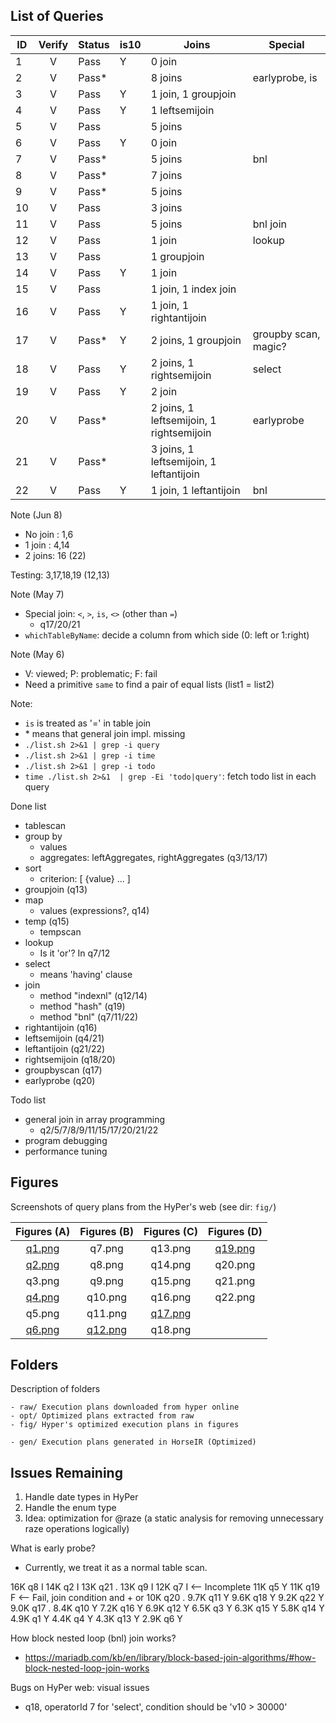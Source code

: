 ## List of Queries

| ID | Verify | Status | is10 | Joins                                    | Special
|----|:------:|--------|------|------------------------------------------|-------------------------
| 1  | V      | Pass   |  Y   | 0 join                                   |
| 2  | V      | Pass*  |      | 8 joins                                  | earlyprobe, is
| 3  | V      | Pass   |  Y   | 1 join,  1 groupjoin                     |
| 4  | V      | Pass   |  Y   | 1 leftsemijoin                           |
| 5  | V      | Pass   |      | 5 joins                                  |
| 6  | V      | Pass   |  Y   | 0 join                                   |
| 7  | V      | Pass*  |      | 5 joins                                  | bnl
| 8  | V      | Pass*  |      | 7 joins                                  |
| 9  | V      | Pass*  |      | 5 joins                                  |
| 10 | V      | Pass   |      | 3 joins                                  |
| 11 | V      | Pass   |      | 5 joins                                  | bnl join
| 12 | V      | Pass   |      | 1 join                                   | lookup
| 13 | V      | Pass   |      | 1 groupjoin                              |
| 14 | V      | Pass   |  Y   | 1 join                                   |
| 15 | V      | Pass   |      | 1 join,  1 index join                    |
| 16 | V      | Pass   |  Y   | 1 join,  1 rightantijoin                 |
| 17 | V      | Pass*  |  Y   | 2 joins, 1 groupjoin                     | groupby scan, magic?
| 18 | V      | Pass   |  Y   | 2 joins, 1 rightsemijoin                 | select
| 19 | V      | Pass   |  Y   | 2 join                                   |
| 20 | V      | Pass*  |      | 2 joins, 1 leftsemijoin, 1 rightsemijoin | earlyprobe
| 21 | V      | Pass*  |      | 3 joins, 1 leftsemijoin, 1 leftantijoin  |
| 22 | V      | Pass   |  Y   | 1 join,  1 leftantijoin                  | bnl


Note (Jun 8)

- No join : 1,6
- 1  join : 4,14
- 2  joins: 16 (22)

Testing: 3,17,18,19 (12,13)

Note (May 7)

- Special join: `<`, `>`, `is`, `<>` (other than `=`)
    + q17/20/21
- `whichTableByName`: decide a column from which side (0: left or 1:right)

Note (May 6)

- V: viewed; P: problematic; F: fail
- Need a primitive `same` to find a pair of equal lists (list1 = list2)

Note:

- `is` is treated as '=' in table join
- \* means that general join impl. missing
- `./list.sh 2>&1 | grep -i query`
- `./list.sh 2>&1 | grep -i time`
- `./list.sh 2>&1 | grep -i todo`
- `time ./list.sh 2>&1  | grep -Ei 'todo|query'`: fetch todo list in each query


Done list

- tablescan
- group by
	+ values
	+ aggregates: leftAggregates, rightAggregates (q3/13/17)
- sort
	+ criterion: [ {value} ... ]
- groupjoin (q13)
- map
	+ values (expressions?, q14)
- temp (q15)
	+ tempscan
- lookup
	+ Is it 'or'? In q7/12
- select
	+ means 'having' clause
- join
	+ method "indexnl" (q12/14)
	+ method "hash"    (q19)
	+ method "bnl"     (q7/11/22)
- rightantijoin (q16)
- leftsemijoin  (q4/21)
- leftantijoin  (q21/22)
- rightsemijoin (q18/20)
- groupbyscan   (q17)
- earlyprobe    (q20)

Todo list

- general join in array programming
	+ q2/5/7/8/9/11/15/17/20/21/22
- program debugging
- performance tuning

## Figures

Screenshots of query plans from the HyPer's web (see dir: `fig/`)

| Figures (A)          | Figures (B)            | Figures (C)            | Figures (D)            |
| :------------------: | :--------------------: | :--------------------: | :--------------------: |
| [q1.png](fig/q1.png) | q7.png                 | q13.png                | [q19.png](fig/q19.png) |
| [q2.png](fig/q2.png) | q8.png                 | q14.png                | q20.png                |
| q3.png               | q9.png                 | q15.png                | q21.png                |
| [q4.png](fig/q4.png) | q10.png                | q16.png                | q22.png                |
| q5.png               | q11.png                | [q17.png](fig/q17.png) | |
| [q6.png](fig/q6.png) | [q12.png](fig/q12.png) | q18.png                | |

## Folders

Description of folders

    - raw/ Execution plans downloaded from hyper online
    - opt/ Optimized plans extracted from raw
    - fig/ Hyper's optimized execution plans in figures

    - gen/ Execution plans generated in HorseIR (Optimized)


## Issues Remaining

1. Handle date types in HyPer
2. Handle the enum type
3. Idea: optimization for @raze (a static analysis for removing unnecessary raze operations logically)

What is early probe?

- Currently, we treat it as a normal table scan.


 16K q8   I
 14K q2   I
 13K q21  .
 13K q9   I
 12K q7   I <-- Incomplete
 11K q5   Y
 11K q19  F <-- Fail, join condition and + or
 10K q20  .
9.7K q11  Y
9.6K q18  Y
9.2K q22  Y
9.0K q17  .
8.4K q10  Y
7.2K q16  Y
6.9K q12  Y
6.5K q3   Y
6.3K q15  Y
5.8K q14  Y
4.9K q1   Y
4.4K q4   Y
4.3K q13  Y
2.9K q6   Y


How block nested loop (bnl) join works?

- https://mariadb.com/kb/en/library/block-based-join-algorithms/#how-block-nested-loop-join-works

Bugs on HyPer web: visual issues

- q18, operatorId 7 for 'select', condition should be 'v10 > 30000'

